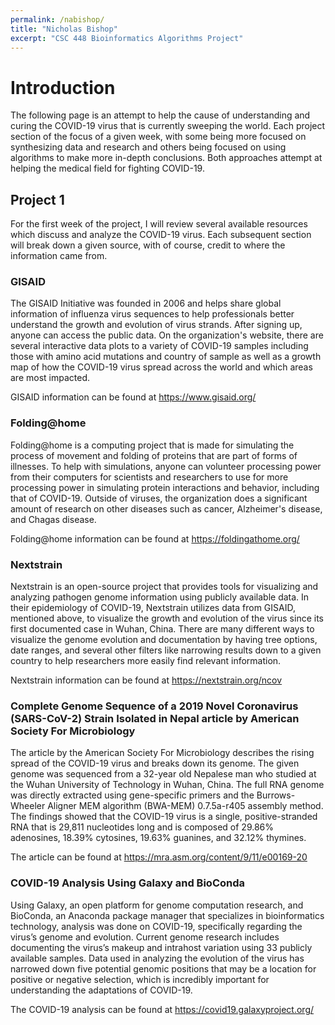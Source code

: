 ```yaml
---
permalink: /nabishop/
title: "Nicholas Bishop"
excerpt: "CSC 448 Bioinformatics Algorithms Project"
---
```


# Introduction
The following page is an attempt to help the cause of understanding and curing the COVID-19 virus that is currently sweeping the world. Each project section of the focus of a given week, with some being more focused on synthesizing data and research and others being focused on using algorithms to make more in-depth conclusions. Both approaches attempt at helping the medical field for fighting COVID-19.

## Project 1
For the first week of the project, I will review several available resources which discuss and analyze the COVID-19 virus. Each subsequent section will break down a given source, with of course, credit to where the information came from.

### GISAID
The GISAID Initiative was founded in 2006 and helps share global information of influenza virus sequences to help professionals better understand the growth and evolution of virus strands. After signing up, anyone can access the public data. On the organization's website, there are several interactive data plots to a variety of COVID-19 samples including those with amino acid mutations and country of sample as well as a growth map of how the COVID-19 virus spread across the world and which areas are most impacted. 

GISAID information can be found at https://www.gisaid.org/

### Folding@home
Folding@home is a computing project that is made for simulating the process of movement and folding of proteins that are part of forms of illnesses. To help with simulations, anyone can volunteer processing power from their computers for scientists and researchers to use for more processing power in simulating protein interactions and behavior, including that of COVID-19. Outside of viruses, the organization does a significant amount of research on other diseases such as cancer, Alzheimer's disease, and Chagas disease.

Folding@home information can be found at https://foldingathome.org/

### Nextstrain
Nextstrain is an open-source project that provides tools for visualizing and analyzing pathogen genome information using publicly available data. In their epidemiology of COVID-19, Nextstrain utilizes data from GISAID, mentioned above, to visualize the growth and evolution of the virus since its first documented case in Wuhan, China. There are many different ways to visualize the genome evolution and documentation by having tree options, date ranges, and several other filters like narrowing results down to a given country to help researchers more easily find relevant information.

Nextstrain information can be found at https://nextstrain.org/ncov

### Complete Genome Sequence of a 2019 Novel Coronavirus (SARS-CoV-2) Strain Isolated in Nepal article by American Society For Microbiology
The article by the American Society For Microbiology describes the rising spread of the COVID-19 virus and breaks down its genome. The given genome was sequenced from a 32-year old Nepalese man who studied at the Wuhan University of Technology in Wuhan, China. The full RNA genome was directly extracted using gene-specific primers and the Burrows-Wheeler Aligner MEM algorithm (BWA-MEM) 0.7.5a-r405 assembly method. The findings showed that the COVID-19 virus is a single, positive-stranded RNA that is 29,811 nucleotides long and is composed of 29.86% adenosines, 18.39% cytosines, 19.63% guanines, and 32.12% thymines.

The article can be found at https://mra.asm.org/content/9/11/e00169-20

### COVID-19 Analysis Using Galaxy and BioConda
Using Galaxy, an open platform for genome computation research, and BioConda, an Anaconda package manager that specializes in bioinformatics technology, analysis was done on COVID-19, specifically regarding the virus’s genome and evolution. Current genome research includes documenting the virus’s makeup and intrahost variation using 33 publicly available samples. Data used in analyzing the evolution of the virus has narrowed down five potential genomic positions that may be a location for positive or negative selection, which is incredibly important for understanding the adaptations of COVID-19. 

The COVID-19 analysis can be found at https://covid19.galaxyproject.org/
